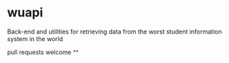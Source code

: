 # wuapi
Back-end and utilities for retrieving data from the worst student information system in the world

pull requests welcome ^^
